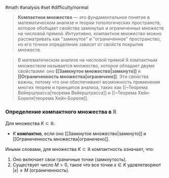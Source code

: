 #math #analysis 
#set 
#difficulty/normal 
>**Компактное множество** — это фундаментальное понятие в математическом анализе и теории топологических пространств, которое обобщает свойства замкнутых и ограниченных множеств на числовой прямой. Интуитивно, компактное множество можно рассматривать как "замкнутое" и "ограниченное" пространство, но его точное определение зависит от свойств покрытия множеств.

>В математическом анализе на числовой прямой $\mathbb{R}$ компактным множеством называется множество, которое обладает двумя свойствами: оно **[[Замкнутое множество|замкнуто]]** и **[[Ограниченность множества|ограничено]]**. Эти свойства важны, потому что они обеспечивают возможность применения многих теорем и принципов анализа, таких как [[~Теорема Вейерштрасса|теорема Вейерштрасса]] и [[~Теорема Хейн-Бореля|теорема Хейн-Бореля]].

### Определение компактного множества в $\mathbb{R}$

Для множества $K \subset \mathbb{R}$:
- $K$ **компактно**, если оно [[Замкнутое множество|замкнуто]] и [[Ограниченность множества|ограничено]].

Иными словами, для множества $K \subset \mathbb{R}$ компактность означает, что:
1. Оно включает свои граничные точки (замкнутость).
2. Существует число $M > 0$, такое что все точки $x \in K$ удовлетворяют $|x| \leq M$ (ограниченность).
